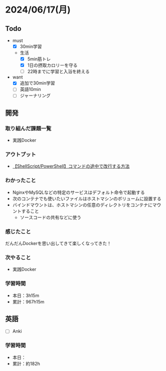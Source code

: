 # 2024/06/17(月)

## Todo

- must
  - [x] 30min学習
  - 生活
    - [x] 5min筋トレ
    - [x] 1日の摂取カロリーを守る
    - [ ] 22時までに学習と入浴を終える
- want
  - [x] 追加で30min学習
  - [ ] 英語10min
  - [ ] ジャーナリング

## 開発

### 取り組んだ課題一覧

- 実践Docker

### アウトプット

- [【ShellScript/PowerShell】コマンドの途中で改行する方法](https://qiita.com/wsigma21/items/008aa3e1636f245811c5)

### わかったこと

- NginxやMySQLなどの特定のサービスはデフォルト命令で起動する
- 次のコンテナでも使いたいファイルはホストマシンのボリュームに設置する
- バインドマウントは、ホストマシンの任意のディレクトリをコンテナにマウントすること
  - ソースコードの共有などに使う

### 感じたこと

だんだんDockerを思い出してきて楽しくなってきた！

### 次やること

- 実践Docker

### 学習時間

- 本日：3h15m
- 累計：967h15m

## 英語

- [ ] Anki

### 学習時間

- 本日：
- 累計：約182h
